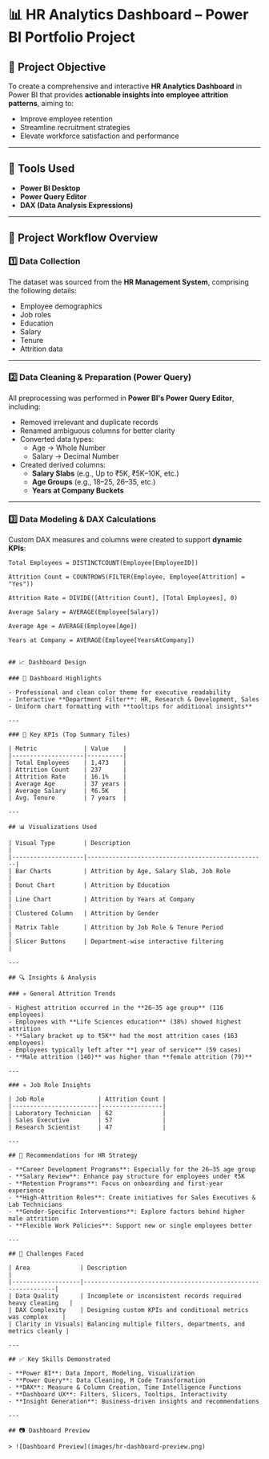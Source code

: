 # 📊 HR Analytics Dashboard – Power BI Portfolio Project

## 🎯 Project Objective

To create a comprehensive and interactive **HR Analytics Dashboard** in Power BI that provides **actionable insights into employee attrition patterns**, aiming to:

- Improve employee retention  
- Streamline recruitment strategies  
- Elevate workforce satisfaction and performance  

---

## 🔧 Tools Used

- **Power BI Desktop**  
- **Power Query Editor**  
- **DAX (Data Analysis Expressions)**  

---

## 🧩 Project Workflow Overview

### 1️⃣ Data Collection

The dataset was sourced from the **HR Management System**, comprising the following details:

- Employee demographics  
- Job roles  
- Education  
- Salary  
- Tenure  
- Attrition data  

---

### 2️⃣ Data Cleaning & Preparation (Power Query)

All preprocessing was performed in **Power BI's Power Query Editor**, including:

- Removed irrelevant and duplicate records  
- Renamed ambiguous columns for better clarity  
- Converted data types:
  - Age → Whole Number  
  - Salary → Decimal Number  
- Created derived columns:
  - **Salary Slabs** (e.g., Up to ₹5K, ₹5K–10K, etc.)  
  - **Age Groups** (e.g., 18–25, 26–35, etc.)  
  - **Years at Company Buckets**

---

### 3️⃣ Data Modeling & DAX Calculations

Custom DAX measures and columns were created to support **dynamic KPIs**:

```dax
Total Employees = DISTINCTCOUNT(Employee[EmployeeID])

Attrition Count = COUNTROWS(FILTER(Employee, Employee[Attrition] = "Yes"))

Attrition Rate = DIVIDE([Attrition Count], [Total Employees], 0)

Average Salary = AVERAGE(Employee[Salary])

Average Age = AVERAGE(Employee[Age])

Years at Company = AVERAGE(Employee[YearsAtCompany])


## 📈 Dashboard Design

### 🔹 Dashboard Highlights

- Professional and clean color theme for executive readability  
- Interactive **Department Filter**: HR, Research & Development, Sales  
- Uniform chart formatting with **tooltips for additional insights**

---

### 🔹 Key KPIs (Top Summary Tiles)

| Metric             | Value    |
|--------------------|----------|
| Total Employees    | 1,473    |
| Attrition Count    | 237      |
| Attrition Rate     | 16.1%    |
| Average Age        | 37 years |
| Average Salary     | ₹6.5K    |
| Avg. Tenure        | 7 years  |

---

## 📊 Visualizations Used

| Visual Type        | Description                                      |
|--------------------|--------------------------------------------------|
| Bar Charts         | Attrition by Age, Salary Slab, Job Role          |
| Donut Chart        | Attrition by Education                           |
| Line Chart         | Attrition by Years at Company                    |
| Clustered Column   | Attrition by Gender                              |
| Matrix Table       | Attrition by Job Role & Tenure Period            |
| Slicer Buttons     | Department-wise interactive filtering            |

---

## 🔍 Insights & Analysis

### ✳️ General Attrition Trends

- Highest attrition occurred in the **26–35 age group** (116 employees)  
- Employees with **Life Sciences education** (38%) showed highest attrition  
- **Salary bracket up to ₹5K** had the most attrition cases (163 employees)  
- Employees typically left after **1 year of service** (59 cases)  
- **Male attrition (140)** was higher than **female attrition (79)**  

---

### ✳️ Job Role Insights

| Job Role               | Attrition Count |
|------------------------|-----------------|
| Laboratory Technician  | 62              |
| Sales Executive        | 57              |
| Research Scientist     | 47              |

---

## 🎯 Recommendations for HR Strategy

- **Career Development Programs**: Especially for the 26–35 age group  
- **Salary Review**: Enhance pay structure for employees under ₹5K  
- **Retention Programs**: Focus on onboarding and first-year experience  
- **High-Attrition Roles**: Create initiatives for Sales Executives & Lab Technicians  
- **Gender-Specific Interventions**: Explore factors behind higher male attrition  
- **Flexible Work Policies**: Support new or single employees better  

---

## 🚧 Challenges Faced

| Area              | Description                                                  |
|-------------------|--------------------------------------------------------------|
| Data Quality      | Incomplete or inconsistent records required heavy cleaning   |
| DAX Complexity    | Designing custom KPIs and conditional metrics was complex    |
| Clarity in Visuals| Balancing multiple filters, departments, and metrics cleanly |

---

## ✅ Key Skills Demonstrated

- **Power BI**: Data Import, Modeling, Visualization  
- **Power Query**: Data Cleaning, M Code Transformation  
- **DAX**: Measure & Column Creation, Time Intelligence Functions  
- **Dashboard UX**: Filters, Slicers, Tooltips, Interactivity  
- **Insight Generation**: Business-driven insights and recommendations  

---

## 📷 Dashboard Preview

> ![Dashboard Preview](images/hr-dashboard-preview.png)
